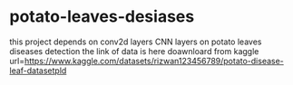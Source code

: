 # potato-leaves-desiases
this project depends on conv2d layers CNN layers on potato leaves diseases detection 
the link of data is here doawnloard from kaggle 
url=https://www.kaggle.com/datasets/rizwan123456789/potato-disease-leaf-datasetpld
